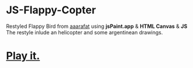 # JS-Flappy-Copter
Restyled Flappy Bird from [aaarafat](https://github.com/aaarafat/JS-Flappy-Bird) using  **jsPaint.app** &amp; **HTML Canvas** &amp; **JS** 
The restyle inlude an helicopter and some argentinean drawings.
# [Play it.](https://flappy-copter.netlify.app/)

